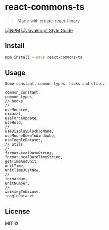 # react-commons-ts

> Made with create-react-library

[![NPM](https://img.shields.io/npm/v/react-commons-ts.svg)](https://www.npmjs.com/package/react-commons-ts) [![JavaScript Style Guide](https://img.shields.io/badge/code_style-standard-brightgreen.svg)](https://standardjs.com)

## Install

```bash
npm install --save react-commons-ts
```

## Usage

```tsx
Some constant, common types, hooks and utils:

common_constant,
common_types,
// hooks
//
useMounted,
useBool,
useForceUpdate,
useHold,
//
useDisplayBlockToNone,
useMouseDownToWindowUp,
useToggleDataset,
// utils
//
formatLocalDateString,
formatLocalDateTimeString,
getTimeAndUnit,
unitTime,
unitTimeJustNow,
//
formatNum,
unitNumber,
//
waitingToDoLast,
toggleDataset
```

## License

MIT ©
